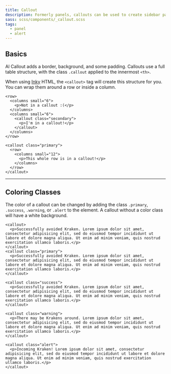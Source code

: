 ```yaml
---
title: Callout
description: Formerly panels, callouts can be used to create sidebar panels or call out important content in an email.
sass: scss/components/_callout.scss
tags:
  - panel
  - alert
---
```


## Basics

Al Callout adds a border, background, and some padding. Callouts use a full table structure, with the class `.callout` applied to the innermost `<th>`.

When using [Inky](inky.html) HTML, the `<callout>` tag will create this structure for you. You can wrap them around a row or inside a column.

```inky_example
<row>
  <columns small="6">
    <p>Not in a callout :(</p>
  </columns>
  <columns small="6">
    <callout class="secondary">
      <p>I'm in a callout!</p>
    </callout>
  </columns>
</row>

<callout class="primary">
  <row>
    <columns small="12">
      <p>This whole row is in a callout!</p>
    </columns>
  </row>
</callout>
```

---

## Coloring Classes

The color of a callout can be changed by adding the class `.primary`, `.success`, `.warning`, or `.alert` to the element. A callout without a color class will have a white background.

```inky_example
<callout>
  <p>Successfully avoided Kraken. Lorem ipsum dolor sit amet, consectetur adipisicing elit, sed do eiusmod tempor incididunt ut labore et dolore magna aliqua. Ut enim ad minim veniam, quis nostrud exercitation ullamco laboris.</p>
</callout>
<callout class="primary">
  <p>Successfully avoided Kraken. Lorem ipsum dolor sit amet, consectetur adipisicing elit, sed do eiusmod tempor incididunt ut labore et dolore magna aliqua. Ut enim ad minim veniam, quis nostrud exercitation ullamco laboris.</p>
</callout>

<callout class="success">
  <p>Successfully avoided Kraken. Lorem ipsum dolor sit amet, consectetur adipisicing elit, sed do eiusmod tempor incididunt ut labore et dolore magna aliqua. Ut enim ad minim veniam, quis nostrud exercitation ullamco laboris.</p>
</callout>

<callout class="warning">
  <p>There may be Krakens around. Lorem ipsum dolor sit amet, consectetur adipisicing elit, sed do eiusmod tempor incididunt ut labore et dolore magna aliqua. Ut enim ad minim veniam, quis nostrud exercitation ullamco laboris.</p>
</callout>

<callout class="alert">
  <p>Incoming Kraken! Lorem ipsum dolor sit amet, consectetur adipisicing elit, sed do eiusmod tempor incididunt ut labore et dolore magna aliqua. Ut enim ad minim veniam, quis nostrud exercitation ullamco laboris.</p>
</callout>
```
